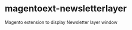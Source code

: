 magentoext-newsletterlayer
==========================

Magento extension to display Newsletter layer window
